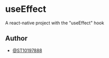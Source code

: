 
# useEffect

A react-native project with the "useEffect" hook


## Author

- [@ST10197888](https://github.com/ST10197888)

